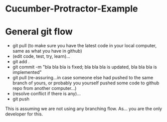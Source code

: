# Cucumber-Protractor-Example



# General git flow
- git pull (to make sure you have the latest code in your local computer, same as what you have in github)
- (edit code, test, try, learn)...
- git add .
- git commit -m "bla bla bla is fixed; bla bla bla is updated, bla bla bla is implemented"
- git pull (re-assuring...in case someone else had pushed to the same branch of yours, or probably you yourself pushed some code to github repo from another computer...)
- (resolve conflict if there is any)...
- git push


This is assuming we are not using any branching flow. As... you are the only developer for this.
